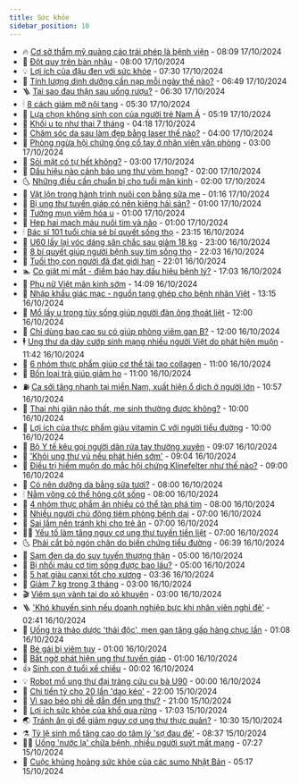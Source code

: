 ```yaml
---
title: Sức khỏe
sidebar_position: 10
---
```


<!-- vnexpress-suc-khoe:START -->
- 🔥 [Cơ sở thẩm mỹ quảng cáo trái phép là bệnh viện](https://vnexpress.net/co-so-tham-my-quang-cao-trai-phep-la-benh-vien-4805290.html) - 08:09 17/10/2024
- 🥰 [Đột quỵ trên bàn nhậu](https://vnexpress.net/dot-quy-tren-ban-nhau-4805284.html) - 08:00 17/10/2024
- 💡 [Lợi ích của đậu đen với sức khỏe](https://vnexpress.net/loi-ich-cua-dau-den-voi-suc-khoe-4805157.html) - 07:30 17/10/2024
- 🤗 [Tính lượng dinh dưỡng cần nạp mỗi ngày thế nào?](https://vnexpress.net/tinh-luong-dinh-duong-can-nap-moi-ngay-the-nao-4805220.html) - 06:49 17/10/2024
- 🪜 [Tại sao đau thận sau uống rượu?](https://vnexpress.net/tai-sao-dau-than-sau-uong-ruou-4805130.html) - 06:30 17/10/2024
- 🕯 [8 cách giảm mỡ nội tạng](https://vnexpress.net/8-cach-giam-mo-noi-tang-4805129.html) - 05:30 17/10/2024
- 🤭 [Lựa chọn không sinh con của người trẻ Nam Á](https://vnexpress.net/lua-chon-khong-sinh-con-cua-nguoi-tre-nam-a-4805242.html) - 05:19 17/10/2024
- 👀 [Khối u to như thai 7 tháng](https://vnexpress.net/khoi-u-to-nhu-thai-7-thang-4804569.html) - 04:18 17/10/2024
- 🌋 [Chăm sóc da sau làm đẹp bằng laser thế nào?](https://vnexpress.net/cham-soc-da-sau-lam-dep-bang-laser-the-nao-4805127.html) - 04:00 17/10/2024
- 🫶 [Phòng ngừa hội chứng ống cổ tay ở nhân viên văn phòng](https://vnexpress.net/phong-ngua-hoi-chung-ong-co-tay-o-nhan-vien-van-phong-4805122.html) - 03:00 17/10/2024
- 🦆 [Sỏi mật có tự hết không?](https://vnexpress.net/soi-mat-co-tu-het-khong-4805110.html) - 03:00 17/10/2024
- 🚀 [Dấu hiệu nào cảnh báo ung thư vòm họng?](https://vnexpress.net/dau-hieu-nao-canh-bao-ung-thu-vom-hong-4805035.html) - 02:00 17/10/2024
- 🌜 [Những điều cần chuẩn bị cho tuổi mãn kinh](https://vnexpress.net/nhung-dieu-can-chuan-bi-cho-tuoi-man-kinh-4802858.html) - 02:00 17/10/2024
- 🧰 [Vật lộn trong hành trình nuôi con bằng sữa mẹ](https://vnexpress.net/vat-lon-trong-hanh-trinh-nuoi-con-bang-sua-me-4805057.html) - 01:16 17/10/2024
- 💫 [Bị ung thư tuyến giáp có nên kiêng hải sản?](https://vnexpress.net/bi-ung-thu-tuyen-giap-co-nen-kieng-hai-san-4805038.html) - 01:00 17/10/2024
- 🌝 [Tưởng mụn viêm hóa u](https://vnexpress.net/tuong-mun-viem-hoa-u-4805032.html) - 01:00 17/10/2024
- 🗽 [Hẹp hai mạch máu nuôi tim và não](https://vnexpress.net/hep-hai-mach-mau-nuoi-tim-va-nao-4805026.html) - 01:00 17/10/2024
- 🕯 [Bác sĩ 101 tuổi chia sẻ bí quyết sống thọ](https://vnexpress.net/bac-si-101-tuoi-chia-se-bi-quyet-song-tho-4805049.html) - 23:15 16/10/2024
- 🦅 [U60 lấy lại vóc dáng săn chắc sau giảm 18 kg](https://vnexpress.net/u60-lay-lai-voc-dang-san-chac-sau-giam-18-kg-4804584.html) - 23:00 16/10/2024
- 🦆 [8 bí quyết giúp người bệnh suy tim sống thọ](https://vnexpress.net/8-bi-quyet-giup-nguoi-benh-suy-tim-song-tho-4804819.html) - 22:03 16/10/2024
- 🎊 [Tuổi thọ con người đã đạt giới hạn](https://vnexpress.net/tuoi-tho-con-nguoi-da-dat-gioi-han-4805033.html) - 22:01 16/10/2024
- 🏊 [Co giật mí mắt - điềm báo hay dấu hiệu bệnh lý?](https://vnexpress.net/co-giat-mi-mat-diem-bao-hay-dau-hieu-benh-ly-4803949.html) - 17:03 16/10/2024
- 📝 [Phụ nữ Việt mãn kinh sớm](https://vnexpress.net/phu-nu-viet-man-kinh-som-4805013.html) - 14:09 16/10/2024
- 💯 [Nhập khẩu giác mạc - nguồn tạng ghép cho bệnh nhân Việt](https://vnexpress.net/nhap-khau-giac-mac-nguon-tang-ghep-cho-benh-nhan-viet-4804571.html) - 13:15 16/10/2024
- 🌊 [Mổ lấy u trong tủy sống giúp người đàn ông thoát liệt](https://vnexpress.net/mo-lay-u-trong-tuy-song-giup-nguoi-dan-ong-thoat-liet-4804975.html) - 12:00 16/10/2024
- 🚀 [Chỉ dùng bao cao su có giúp phòng viêm gan B?](https://vnexpress.net/chi-dung-bao-cao-su-co-giup-phong-viem-gan-b-4804937.html) - 12:00 16/10/2024
- 🕴 [Ung thư dạ dày cướp sinh mạng nhiều người Việt do phát hiện muộn](https://vnexpress.net/ung-thu-da-day-cuop-sinh-mang-nhieu-nguoi-viet-do-phat-hien-muon-4804801.html) - 11:42 16/10/2024
- 🗽 [6 nhóm thực phẩm giúp cơ thể tái tạo collagen](https://vnexpress.net/6-nhom-thuc-pham-giup-co-the-tai-tao-collagen-4804891.html) - 11:00 16/10/2024
- 🎡 [Bốn loại trà giúp giảm ho](https://vnexpress.net/bon-loai-tra-giup-giam-ho-4804789.html) - 11:00 16/10/2024
- ⛽️ [Ca sởi tăng nhanh tại miền Nam, xuất hiện ổ dịch ở người lớn](https://vnexpress.net/ca-soi-tang-nhanh-tai-mien-nam-xuat-hien-o-dich-o-nguoi-lon-4804860.html) - 10:57 16/10/2024
- 🦆 [Thai nhi giãn não thất, mẹ sinh thường được không?](https://vnexpress.net/thai-nhi-gian-nao-that-me-sinh-thuong-duoc-khong-4804795.html) - 10:00 16/10/2024
- 🤩 [Lợi ích của thực phẩm giàu vitamin C với người tiểu đường](https://vnexpress.net/loi-ich-cua-thuc-pham-giau-vitamin-c-voi-nguoi-tieu-duong-4804727.html) - 10:00 16/10/2024
- 🦒 [Bộ Y tế kêu gọi người dân rửa tay thường xuyên](https://vnexpress.net/bo-y-te-keu-goi-nguoi-dan-rua-tay-thuong-xuyen-4804757.html) - 09:07 16/10/2024
- 💫 [&#39;Khỏi ung thư vú nếu phát hiện sớm&#39;](https://vnexpress.net/khoi-ung-thu-vu-neu-phat-hien-som-4804954.html) - 09:04 16/10/2024
- 🐘 [Điều trị hiếm muộn do mắc hội chứng Klinefelter như thế nào?](https://vnexpress.net/dieu-tri-hiem-muon-do-mac-hoi-chung-klinefelter-nhu-the-nao-4804822.html) - 09:00 16/10/2024
- 🚀 [Có nên dưỡng da bằng sữa tươi?](https://vnexpress.net/co-nen-duong-da-bang-sua-tuoi-4799355.html) - 08:00 16/10/2024
- 🕯 [Nằm võng có thể hỏng cột sống](https://vnexpress.net/nam-vong-co-the-hong-cot-song-4804824.html) - 08:00 16/10/2024
- 🦏 [4 nhóm thực phẩm ăn nhiều có thể tàn phá tim](https://vnexpress.net/4-nhom-thuc-pham-an-nhieu-co-the-tan-pha-tim-4804707.html) - 08:00 16/10/2024
- 🦄 [Nhiều người chủ động tiêm phòng bệnh dại](https://vnexpress.net/nhieu-nguoi-chu-dong-tiem-phong-benh-dai-4804802.html) - 07:00 16/10/2024
- 🦒 [Sai lầm nên tránh khi cho trẻ ăn](https://vnexpress.net/sai-lam-nen-tranh-khi-cho-tre-an-4804799.html) - 07:00 16/10/2024
- 👨‍🏫 [Yếu tố làm tăng nguy cơ ung thư tuyến tiền liệt](https://vnexpress.net/yeu-to-lam-tang-nguy-co-ung-thu-tuyen-tien-liet-4804772.html) - 07:00 16/10/2024
- 🌜 [Phải cắt bỏ ngón chân do biến chứng tiểu đường](https://vnexpress.net/phai-cat-bo-ngon-chan-do-bien-chung-tieu-duong-4804068.html) - 06:39 16/10/2024
- 🚀 [Sạm đen da do suy tuyến thượng thận](https://vnexpress.net/sam-den-da-do-suy-tuyen-thuong-than-4804762.html) - 05:00 16/10/2024
- 💃 [Bị nhồi máu cơ tim sống được bao lâu?](https://vnexpress.net/bi-nhoi-mau-co-tim-song-duoc-bao-lau-4804761.html) - 05:00 16/10/2024
- 💯 [5 hạt giàu canxi tốt cho xương](https://vnexpress.net/5-hat-giau-canxi-tot-cho-xuong-4804700.html) - 03:36 16/10/2024
- 🤔 [Giảm 7 kg trong 3 tháng](https://vnexpress.net/giam-7-kg-trong-3-thang-4804617.html) - 03:00 16/10/2024
- 🎬 [Viêm sụn vành tai do xỏ khuyên](https://vnexpress.net/viem-sun-vanh-tai-do-xo-khuyen-4804601.html) - 03:00 16/10/2024
- 🪜 [&#39;Khó khuyến sinh nếu doanh nghiệp bực khi nhân viên nghỉ đẻ&#39;](https://vnexpress.net/kho-khuyen-sinh-neu-doanh-nghiep-buc-khi-nhan-vien-nghi-de-4804375.html) - 02:41 16/10/2024
- 🦣 [Uống trà thảo dược &#39;thải độc&#39;, men gan tăng gấp hàng chục lần](https://vnexpress.net/uong-tra-thao-duoc-thai-doc-men-gan-tang-gap-hang-chuc-lan-4804405.html) - 01:08 16/10/2024
- 🧐 [Bé gái bị viêm tụy](https://vnexpress.net/be-gai-bi-viem-tuy-4804600.html) - 01:00 16/10/2024
- 🤡 [Bất ngờ phát hiện ung thư tuyến giáp](https://vnexpress.net/bat-ngo-phat-hien-ung-thu-tuyen-giap-4804599.html) - 01:00 16/10/2024
- 👍 [Sinh con ở tuổi xế chiều](https://vnexpress.net/sinh-con-o-tuoi-xe-chieu-4804453.html) - 00:02 16/10/2024
- 💡 [Robot mổ ung thư đại tràng cứu cụ bà U90](https://vnexpress.net/robot-mo-ung-thu-dai-trang-cuu-cu-ba-u90-4804446.html) - 00:00 16/10/2024
- 💯 [Chi tiền tỷ cho 20 lần &#39;dao kéo&#39;](https://vnexpress.net/chi-tien-ty-cho-20-lan-dao-keo-4802814.html) - 22:00 15/10/2024
- 🧠 [Vì sao béo phì dễ dẫn đến ung thư?](https://vnexpress.net/vi-sao-beo-phi-de-dan-den-ung-thu-4803888.html) - 21:00 15/10/2024
- 🎡 [Lợi ích sức khỏe của khổ qua rừng](https://vnexpress.net/loi-ich-suc-khoe-cua-kho-qua-rung-4803902.html) - 17:03 15/10/2024
- 🌏 [Tránh ăn gì để giảm nguy cơ ung thư thực quản?](https://vnexpress.net/tranh-an-gi-de-giam-nguy-co-ung-thu-thuc-quan-4804413.html) - 10:30 15/10/2024
- ⚗️ [Tỷ lệ sinh mổ tăng cao do tâm lý &#39;sợ đau đẻ&#39;](https://vnexpress.net/ty-le-sinh-mo-tang-cao-do-tam-ly-so-dau-de-4804374.html) - 08:37 15/10/2024
- 👨‍🏫 [Uống &#39;nước lạ&#39; chữa bệnh, nhiều người suýt mất mạng](https://vnexpress.net/uong-nuoc-la-chua-benh-nhieu-nguoi-suyt-mat-mang-4804343.html) - 07:27 15/10/2024
- 🤖 [Cuộc khủng hoảng sức khỏe của các sumo Nhật Bản](https://vnexpress.net/cuoc-khung-hoang-suc-khoe-cua-cac-sumo-nhat-ban-4804052.html) - 05:17 15/10/2024<!-- vnexpress-suc-khoe:END -->
